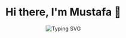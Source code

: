 <h1 align="center">Hi there, I'm Mustafa 👋</h1>

<p align="center">
  <img src="https://readme-typing-svg.demolab.com?font=Fira+Code&size=24&duration=3000&pause=1000&color=00FFEF&center=true&vCenter=true&width=435&lines=Software+Engineer;Backend+Developer;AI+Enthusiast;Welcome+to+my+GitHub+Profile!" alt="Typing SVG" />
</p>
